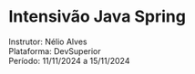 # Intensivão Java Spring
Instrutor: Nélio Alves    
Plataforma: DevSuperior    
Período: 11/11/2024 a 15/11/2024
